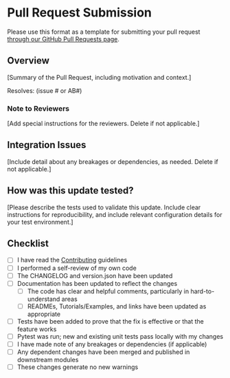 # Pull Request Submission

Please use this format as a template for submitting your pull request [through our GitHub Pull Requests page](https://github.com/KenSciResearch/fairMLHealth/pulls).
## Overview
[Summary of the Pull Request, including motivation and context.]

Resolves: (issue # or AB#)

### Note to Reviewers
[Add special instructions for the reviewers. Delete if not applicable.]

## Integration Issues
[Include detail about any breakages or dependencies, as needed. Delete if not applicable.]


## How was this update tested?
[Please describe the tests used to validate this update. Include clear instructions for reproducibility, and include relevant configuration details for your test environment.]

## Checklist
- [ ] I have read the [Contributing](https://github.com/KenSciResearch/docs/code_contributions/CONTRIBUTING.md) guidelines
- [ ] I performed a self-review of my own code
- [ ] The CHANGELOG and version.json have been updated
- [ ] Documentation has been updated to reflect the changes
    - [ ] The code has clear and helpful comments, particularly in hard-to-understand areas
    - [ ] READMEs, Tutorials/Examples, and links have been updated as appropriate
- [ ] Tests have been added to prove that the fix is effective or that the feature works
- [ ] Pytest was run; new and existing unit tests pass locally with my changes
- [ ] I have made note of any breakages or dependencies (if applicable)
- [ ] Any dependent changes have been merged and published in downstream modules
- [ ] These changes generate no new warnings
